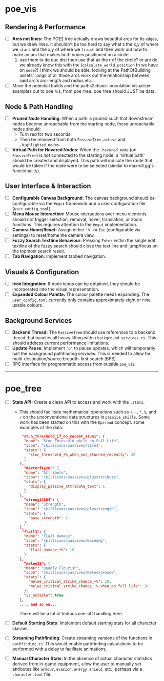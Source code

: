# **poe_vis**

## **Rendering & Performance**

- [ ] **Arcs not lines:** The POE2 tree actually draws beautiful arcs for its `edge`s, but we draw lines. it shouldn't be too hard to say what's the x,y of where we `start` and the x,y of where we `finish` and then work out how to make an arc that makes both nodes positioned on a circle.
  1. use them to do euc dist then use that as the r of the circle? or are do we already know this with the (`calculate_world_position` fn we have on `node`?)
     I think we should be able, looking at the PathOfBuilding assets' .pngs of all those arcs work out the relationship between said arc's arc-length and radius etc...
- [ ] Move the potential builds and the paths2chaos-inoculation visualiser examples out to poe_vis, from poe_tree. poe_tree should JUST be data.

## **Node & Path Handling**

- [ ] **Pruned Node Handling:** When a path is pruned such that downstream nodes become unreachable from the starting node, those unreachable nodes should:
  - Turn red for two seconds.
  - Then be removed from both `PassiveTree.active` and `.highlighted_nodes`.
- [ ] **Virtual Path for Hovered Nodes:** When the `.hovered_node` (on `PassiveTree`) is _not_ connected to the starting node, a 'virtual path' should be created and displayed. This path will indicate the route that would be taken if the node were to be selected (similar to maxroll.gg's functionality).

## **User Interface & Interaction**

- [ ] **Configurable Canvas Background:** The canvas background should be configurable via the `#egui` framework and a user configuration file (`user_config.toml`).
- [ ] **Menu Mouse Interaction:** Mouse interactions over menu elements should _not_ trigger selection, removal, hover, translation, or zoom functions. This requires attention to the `#egui` implementation.
- [ ] **Camera Home/Reset:** Assign either `'h'` or `Esc` (configurable via settings) to reset/home the camera view.
- [ ] **Fuzzy Search Textline Behaviour:** Pressing `Enter` within the single edit textline of the fuzzy search should close the text line and jump/focus on the topmost search result.
- [ ] **Tab Navigation:** Implement tabbed navigation.

## **Visuals & Configuration**

- [ ] **Icon Integration:** If node icons can be obtained, they should be incorporated into the visual representation.
- [ ] **Expanded Colour Palette:** The colour palette needs expanding. The `user_config.toml` currently only contains approximately eight or nine usable colours.

## **Background Services**

- [ ] **Backend Thread:** The `PassiveTree` should use references to a backend thread that handles all heavy lifting within `background_services.rs`. This should address current performance limitations.
- [ ] **Update Pause:** Implement `'p'` to pause updates, which will temporarily halt the background pathfinding services. This is needed to allow for multi-destination/source breadth-first search (BFS).
- [ ] RPC interface for programmatic access from outside `poe_vis`

---

# **poe_tree**

- [ ] **Stats API:** Create a clean API to access and work with the `.stats`.

  - This should facilitate mathematical operations such as `+`, `-`, `*`, `%`, and `/` on the unconventional data structures in `passive_skills`. Some work has been started on this with the `Operand` concept.
    some examples of the data:

    ```json
     "stun_threshold_if_no_recent_stun1": {
      "name": "Stun Threshold while on Full Life",
      "icon": "skillicons/passives/life1",
      "stats": {
        "stun_threshold_+%_when_not_stunned_recently": 20
      }
    },
      "dexterity26": {
      "name": "Attribute",
      "icon": "skillicons/passives/plusattribute",
      "stats": {
        "display_passive_attribute_text": 1
      }
    },
      "strength104": {
      "name": "Strength",
      "icon": "skillicons/passives/plusstrength",
      "stats": {
        "base_strength": 8
      }
    },
     "flail3": {
      "name": "Flail Damage",
      "icon": "skillicons/passives/macedmg",
      "stats": {
        "flail_damage_+%": 10
      }
    },
      "melee39": {
      "name": "Deadly Flourish",
      "icon": "skillicons/passives/meleeaoenode",
      "stats": {
        "melee_critical_strike_chance_+%": 20,
        "melee_critical_strike_chance_+%_when_on_full_life": 20
      },
      "is_notable": true
    },
    .... and so on...
    ```

    There will be a lot of tedious one-off handling here.

- [ ] **Default Starting Stats:** Implement default starting stats for all character classes.
- [ ] **Streaming Pathfinding:** Create streaming versions of the functions in `pathfinding.rs`. This would enable pathfinding calculations to be performed with a delay to facilitate animations.
- [ ] **Manual Character Stats:** In the absence of actual character statistics derived from in-game equipment, allow the user to manually set attributes like `armour`, `evasion`, `energy shield`, etc., perhaps via a `character.toml` file.
